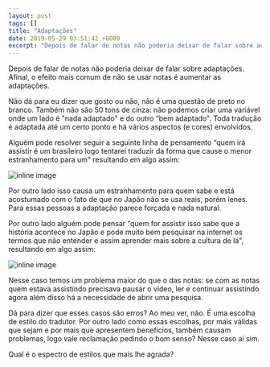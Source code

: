 ```yaml
---
layout: post
tags: []
title: "Adaptações"
date: 2019-05-29 03:51:42 +0000
excerpt: "Depois de falar de notas não poderia deixar de falar sobre adaptações. Afinal, o efeito mais comum de não se usar notas é aumentar as..."
---
```


Depois de falar de notas não poderia deixar de falar sobre adaptações. Afinal, o efeito mais comum de não se usar notas é aumentar as adaptações.

Não dá para eu dizer que gosto ou não, não é uma questão de preto no branco. Também não são 50 tons de cinza: não podemos criar uma variável onde um lado é "nada adaptado" e do outro “bem adaptado". Toda tradução é adaptada até um certo ponto e há vários aspectos (e cores) envolvidos.

Alguém pode resolver seguir a seguinte linha de pensamento “quem irá assistir é um brasileiro logo tentarei traduzir da forma que cause o menor estranhamento para um" resultando em algo assim:

![inline image](https://i.imgur.com/vaVMyZY.png)

Por outro lado isso causa um estranhamento para quem sabe e está acostumado com o fato de que no Japão não se usa reais, porém ienes. Para essas pessoas a adaptação parece forçada e nada natural.

Por outro lado alguém pode pensar “quem for assistir isso sabe que a história acontece no Japão e pode muito bem pesquisar na internet os termos que não entender e assim aprender mais sobre a cultura de lá", resultando em algo assim:

![inline image](https://i.imgur.com/O3xj3Yb.png)

Nesse caso temos um problema maior do que o das notas: se com as notas quem estava assistindo precisava pausar o vídeo, ler e continuar assistindo agora além disso há a necessidade de abrir uma pesquisa.

Dá para dizer que esses casos são erros? Ao meu ver, não. É uma escolha de estilo do tradutor. Por outro lado como essas escolhas, por mais válidas que sejam e por mais que apresentem benefícios, também causam problemas, logo vale reclamação pedindo o bom senso? Nesse caso aí sim.

Qual é o espectro de estilos que mais lhe agrada?